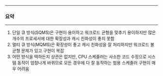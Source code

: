 -----
### 요약
-----
1. 단일 큐 방식(SQMS)은 구현이 용이하고 워크로드 균형을 맞추기 용이하지만 많은 개수의 프로세서에 대한 확장성과 캐시 친화성이 좋지 못함
2. 멀티 큐 방식(MQMS)은 확장성이 좋고 캐시 친화성을 잘 처리하지만 워크로드 불균형 문제가 있고 구현이 복잡
3. 어떤 방식을 택하든지 상관은 없지만, CPU 스케줄러는 사소한 코드 수정으로 시스템 동작이 엄청나게 바뀌므로 모든 경우에 다 잘 동작하는 범용 스케줄러 구현이 매우 어려움
